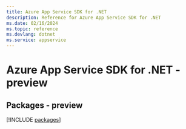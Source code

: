 ```yaml
---
title: Azure App Service SDK for .NET
description: Reference for Azure App Service SDK for .NET
ms.date: 02/16/2024
ms.topic: reference
ms.devlang: dotnet
ms.service: appservice
---
```

# Azure App Service SDK for .NET - preview
## Packages - preview
[!INCLUDE [packages](app-service-index.md)]